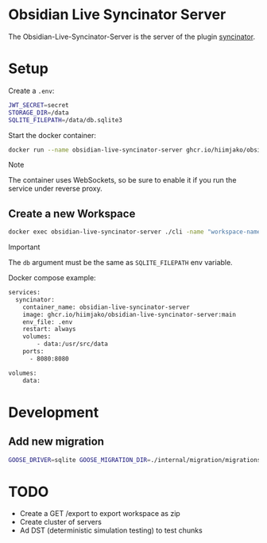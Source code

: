 # Obsidian Live Syncinator Server

The Obsidian-Live-Syncinator-Server is the server of the plugin [syncinator](https://github.com/hiimjako/obsidian-live-syncinator).
# Setup

Create a `.env`:
```sh
JWT_SECRET=secret
STORAGE_DIR=/data
SQLITE_FILEPATH=/data/db.sqlite3
```

Start the docker container: 
```sh
docker run --name obsidian-live-syncinator-server ghcr.io/hiimjako/obsidian-live-syncinator-server -p 8080:8080 --env-file .env
```

> [!NOTE]  
> The container uses WebSockets, so be sure to enable it if you run the service under reverse proxy.


## Create a new Workspace
```sh
docker exec obsidian-live-syncinator-server ./cli -name "workspace-name" -pass "strong-pass" -db "./data/db.sqlite3"
```

> [!IMPORTANT]  
> The `db` argument must be the same as `SQLITE_FILEPATH` env variable.


Docker compose example:
```sh 
services:
  syncinator:
    container_name: obsidian-live-syncinator-server 
    image: ghcr.io/hiimjako/obsidian-live-syncinator-server:main
    env_file: .env
    restart: always
    volumes:
        - data:/usr/src/data
    ports:
      - 8080:8080

volumes:
    data:
```


# Development
## Add new migration

```sh 
GOOSE_DRIVER=sqlite GOOSE_MIGRATION_DIR=./internal/migration/migrations/ goose create new_migration_name sql
```

# TODO

- Create a GET /export to export workspace as zip
- Create cluster of servers
- Ad DST (deterministic simulation testing) to test chunks
